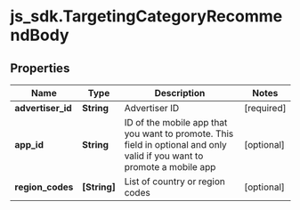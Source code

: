 # js_sdk.TargetingCategoryRecommendBody

## Properties
Name | Type | Description | Notes
------------ | ------------- | ------------- | -------------
**advertiser_id** | **String** | Advertiser ID | [required] 
**app_id** | **String** | ID of the mobile app that you want to promote. This field in optional and only valid if you want to promote a mobile app | [optional] 
**region_codes** | **[String]** | List of country or region codes | [optional] 
